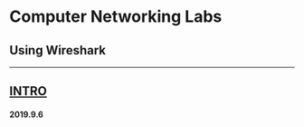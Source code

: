 # Computer Networking Labs  
## Using Wireshark  
***  
## [INTRO](https://git.lug.ustc.edu.cn/luoyanchen/wireshark-labs/tree/master/Lab1-INTRO)    
#### 2019.9.6  
